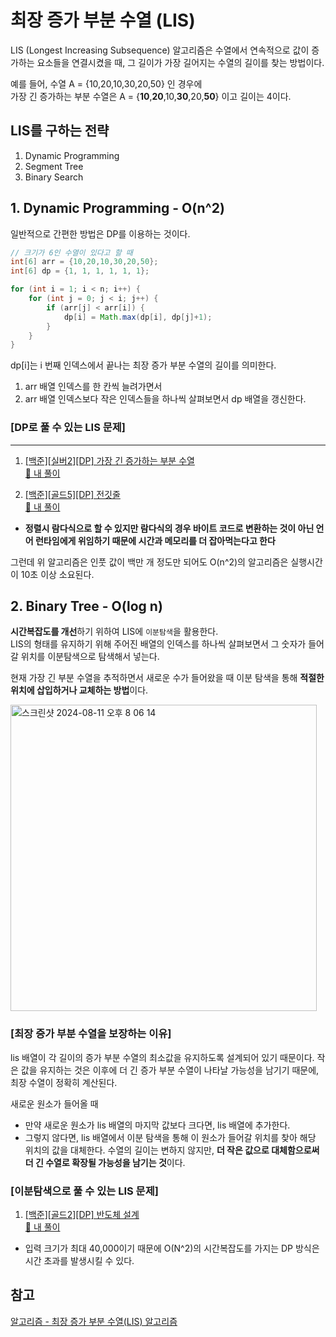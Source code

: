 # 최장 증가 부분 수열 (LIS)
LIS (Longest Increasing Subsequence) 알고리즘은 수열에서 연속적으로 값이 증가하는 요소들을 연결시켰을 때, 그 길이가 가장 길어지는 수열의 길이를 찾는 방법이다.

예를 들어, 수열 A = {10,20,10,30,20,50} 인 경우에  
가장 긴 증가하는 부분 수열은 A = {**10**,**20**,10,**30**,20,**50**} 이고 길이는 4이다.

## LIS를 구하는 전략  
1. Dynamic Programming
2. Segment Tree
3. Binary Search

## 1. Dynamic Programming - O(n^2)
일반적으로 간편한 방법은 DP를 이용하는 것이다.
```java
// 크기가 6인 수열이 있다고 할 때
int[6] arr = {10,20,10,30,20,50};
int[6] dp = {1, 1, 1, 1, 1, 1};

for (int i = 1; i < n; i++) {
    for (int j = 0; j < i; j++) {
        if (arr[j] < arr[i]) {
            dp[i] = Math.max(dp[i], dp[j]+1);
        }
    }
}
```
dp[i]는 i 번째 인덱스에서 끝나는 최장 증가 부분 수열의 길이를 의미한다.  
1. arr 배열 인덱스를 한 칸씩 늘려가면서  
2. arr 배열 인덱스보다 작은 인덱스들을 하나씩 살펴보면서 dp 배열을 갱신한다.


### [DP로 풀 수 있는 LIS 문제]
<hr>

1. [[백준][실버2][DP] 가장 긴 증가하는 부분 수열](https://www.acmicpc.net/problem/11053)  
[🐰 내 풀이](https://github.com/fbgjung/studyAlgorithm/blob/main/baekjoon/java/%EA%B0%80%EC%9E%A5%EA%B8%B4%EC%A6%9D%EA%B0%80%ED%95%98%EB%8A%94%EB%B6%80%EB%B6%84%EC%88%98%EC%97%B4.java)

2. [[백준][골드5][DP] 전깃줄](https://www.acmicpc.net/problem/2565)  
[🐰 내 풀이](https://github.com/fbgjung/studyAlgorithm/blob/main/baekjoon/java/%EC%A0%84%EA%B9%83%EC%A4%84.java)
- **정렬시 람다식으로 할 수 있지만 람다식의 경우 바이트 코드로 변환하는 것이 아닌 언어 런타임에게 위임하기 때문에 시간과 메모리를 더 잡아먹는다고 한다**

그런데 위 알고리즘은 인풋 값이 백만 개 정도만 되어도 O(n^2)의 알고리즘은 실행시간이 10초 이상 소요된다.


## 2. Binary Tree - O(log n)
**시간복잡도를 개선**하기 위하여 LIS에 `이분탐색`을 활용한다.  
LIS의 형태를 유지하기 위해 주어진 배열의 인덱스를 하나씩 살펴보면서 그 숫자가 들어갈 위치를 이분탐색으로 탐색해서 넣는다.  

현재 가장 긴 부분 수열을 추적하면서 새로운 수가 들어왔을 때 이분 탐색을 통해 **적절한 위치에 삽입하거나 교체하는 방법**이다.


<img width="490" alt="스크린샷 2024-08-11 오후 8 06 14" src="https://github.com/user-attachments/assets/6fbe94c8-185d-4e9a-915f-507c8b95d9c2">

### [최장 증가 부분 수열을 보장하는 이유]
lis 배열이 각 길이의 증가 부분 수열의 최소값을 유지하도록 설계되어 있기 때문이다.
작은 값을 유지하는 것은 이후에 더 긴 증가 부분 수열이 나타날 가능성을 남기기 때문에, 최장 수열이 정확히 계산된다.

새로운 원소가 들어올 때
- 만약 새로운 원소가 lis 배열의 마지막 값보다 크다면, lis 배열에 추가한다. 
- 그렇지 않다면, lis 배열에서 이분 탐색을 통해 이 원소가 들어갈 위치를 찾아 해당 위치의 값을 대체한다. 수열의 길이는 변하지 않지만, **더 작은 값으로 대체함으로써 더 긴 수열로 확장될 가능성을 남기는 것**이다.

### [이분탐색으로 풀 수 있는 LIS 문제]
1. [[백준][골드2][DP] 반도체 설계](https://www.acmicpc.net/problem/2352)  
[🐰 내 풀이](https://github.com/fbgjung/studyAlgorithm/blob/main/baekjoon/java/%EB%B0%98%EB%8F%84%EC%B2%B4%EC%84%A4%EA%B3%84_2.java)
- 입력 크기가 최대 40,000이기 때문에 O(N^2)의 시간복잡도를 가지는 DP 방식은 시간 초과를 발생시킬 수 있다. 

## 참고
[알고리즘 - 최장 증가 부분 수열(LIS) 알고리즘](https://chanhuiseok.github.io/posts/algo-49/)